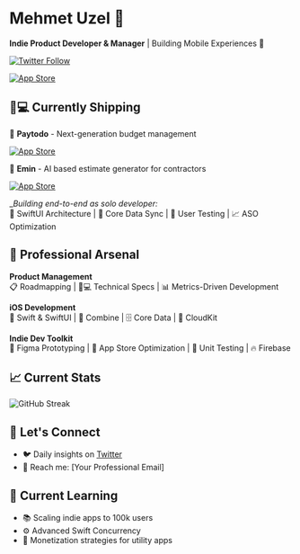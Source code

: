 # Mehmet Uzel 🚀  
**Indie Product Developer & Manager** | Building Mobile Experiences 📱  

[![Twitter Follow](https://img.shields.io/twitter/follow/MehmetUzel98?style=social)](https://x.com/MehmetUzel98)

<p align="left">
  <a href="[https://apps.apple.com/developer/mehmet-uzel/id...](https://t.co/lGDdaFbalh)">  <!-- Add your App Store link -->
    <img src="https://img.shields.io/badge/App_Store-0D96F6?style=for-the-badge&logo=app-store&logoColor=white" alt="App Store">
  </a>
</p>

## 👨💻 Currently Shipping  

🚨 **Paytodo** - Next-generation budget management
<p align="left">
  <a href="https://apps.apple.com/tr/app/gelir-gider-bor%C3%A7-takip-paytodo/id6460931601?l=tr">  <!-- Add your App Store link -->
    <img src="https://img.shields.io/badge/App_Store-0D96F6?style=for-the-badge&logo=app-store&logoColor=white" alt="App Store">
  </a>
</p>

🚨 **Emin** - AI based estimate generator for contractors
<p align="left">
  <a href="https://apps.apple.com/tr/app/estimate-maker-bid-easy-emin/id6740389403?l=tr">  <!-- Add your App Store link -->
    <img src="https://img.shields.io/badge/App_Store-0D96F6?style=for-the-badge&logo=app-store&logoColor=white" alt="App Store">
  </a>
</p>

_*Building end-to-end as solo developer:*  
📱 SwiftUI Architecture | 🔄 Core Data Sync | 🧪 User Testing | 📈 ASO Optimization

## 💼 Professional Arsenal
**Product Management**  
📋 Roadmapping | 🧑💻 Technical Specs | 📊 Metrics-Driven Development

**iOS Development**  
 Swift & SwiftUI | 🧩 Combine | 🗄️ Core Data | 🔄 CloudKit

**Indie Dev Toolkit**  
🎨 Figma Prototyping | 📱 App Store Optimization | 🧪 Unit Testing | 🔥 Firebase

## 📈 Current Stats
<!-- GitHub Stats -->
![GitHub Streak](https://streak-stats.demolab.com?user=YOUR_GITHUB_USERNAME&theme=swift)  <!-- Replace with your GitHub username -->

## 🤝 Let's Connect
- 🐦 Daily insights on [Twitter](https://x.com/MehmetUzel98)
- 📧 Reach me: [Your Professional Email]  <!-- Add your email -->

## 🧠 Current Learning
- 📚 Scaling indie apps to 100k users
- ⚙️ Advanced Swift Concurrency
- 🤑 Monetization strategies for utility apps
